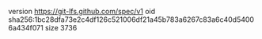 version https://git-lfs.github.com/spec/v1
oid sha256:1bc28dfa73e2c4df126c521006df21a45b783a6267c83a6c40d54006a434f071
size 3736
